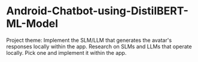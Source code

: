 # Android-Chatbot-using-DistilBERT-ML-Model
Project theme: Implement the SLM/LLM that generates the avatar's responses locally within the app. Research on SLMs and LLMs that operate locally. Pick one and implement it within the app.

